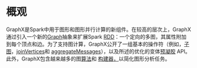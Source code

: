 # 概观

GraphX是Spark中用于图形和图形并行计算的新组件。在较高的层次上，GraphX 通过引入一个新的[Graph](http://spark.apache.org/docs/latest/graphx-programming-guide.html#property_graph)抽象来扩展Spark [RDD](http://spark.apache.org/docs/latest/api/scala/index.html#org.apache.spark.rdd.RDD)：一个定向的多图，其属性附加到每个顶点和边。为了支持图计算，GraphX公开了一组基本的操作符（例如，[子图](http://spark.apache.org/docs/latest/graphx-programming-guide.html#structural_operators)，[joinVertices](http://spark.apache.org/docs/latest/graphx-programming-guide.html#join_operators)和 [aggregateMessages](http://spark.apache.org/docs/latest/graphx-programming-guide.html#aggregateMessages)），以及所述的优化的变体[预凝胶](http://spark.apache.org/docs/latest/graphx-programming-guide.html#pregel) API。此外，GraphX包含越来越多的图[算法](http://spark.apache.org/docs/latest/graphx-programming-guide.html#graph_algorithms)和 [构建器，](http://spark.apache.org/docs/latest/graphx-programming-guide.html#graph_builders)以简化图形分析任务。